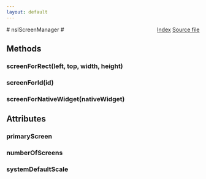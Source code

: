 ```yaml
---
layout: default
---
```

<div class='links' style='float:right'><a href="../index.html">Index</a>
<a href="http://dxr.mozilla.org/mozilla-central/source/widget/nsIScreenManager.idl">Source file</a>
</div>
# nsIScreenManager #

## Methods ##

### screenForRect(left, top, width, height) ###

### screenForId(id) ###

### screenForNativeWidget(nativeWidget) ###

## Attributes ##

### primaryScreen ###

### numberOfScreens ###

### systemDefaultScale ###
